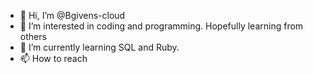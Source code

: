 - 👋 Hi, I’m @Bgivens-cloud
- 👀 I’m interested in coding and programming. Hopefully learning from others
- 🌱 I’m currently learning SQL and Ruby.
- 📫 How to reach 

<!---
Bgivens-cloud/Bgivens-cloud is a ✨ special ✨ repository because its `README.md` (this file) appears on your GitHub profile.
You can click the Preview link to take a look at your changes.
--->
